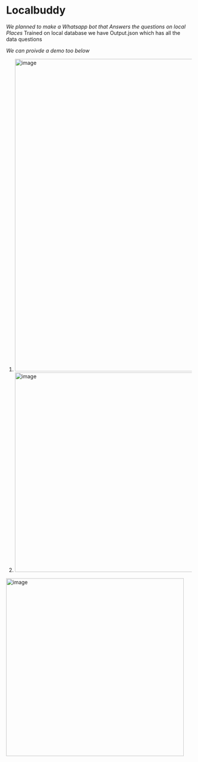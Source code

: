 # Localbuddy

*We planned to make a Whatsapp bot that Answers the questions on local Places*
Trained on  local database 
we have Output.json which has all the data questions 

_We can proivde a demo too below_

1. <img width="847" alt="image" src="https://github.com/Shanvithegreat0/Localbuddy/assets/103589784/07adc6fa-42ab-4951-9481-b18235fb7740">
2. <img width="541" alt="image" src="https://github.com/Shanvithegreat0/Localbuddy/assets/103589784/82c698a2-7586-44c5-92b2-6198fe4e4d3e">
<img width="482" alt="image" src="https://github.com/Shanvithegreat0/Localbuddy/assets/103589784/a2a83cf0-8bf2-402e-a5c8-5fd4a21a4b6f">




